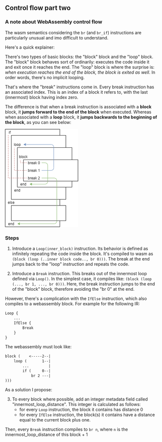 ## Control flow part two

### A note about WebAssembly control flow
The wasm semantics considering the `br` (and `br_if`) instructions are
particularly unusual and imo difficult to understand.

Here's a quick explainer:

There's two types of basic blocks: the "block" block and the "loop" block.
The "block" block behaves sort of ordinarily: executes the code inside it and exit once it reaches the end.
The "loop" block is where the surprise is: 
*when execution reaches the end of the block, the block is exited as well*.
In order words, there's no implicit looping.

That's where the "break" instructions come in. Every break instruction has an associated index.
This is an index of a block it refers to, with the last (innermost) block having index zero.

The difference is that when a break instruction is associated with a **block** block,
it **jumps forward to the end of the block** when executed.
Whereas when associated with a **loop** block,
it **jumps backwards to the beginning of the block**, as you can see below:

![](control_flow_2.png)

### Steps

1. Introduce a `Loop(inner_block)` instruction. Its behavior is defined
as infinitely repeating the code inside the block.
It's compiled to wasm as `(block (loop (..inner block code.., br 0)))`.
The break at the end jumps back to the "loop" instruction and repeats the code.

2. Introduce a `Break` instruction. This breaks out of the innermost loop defined via `Loop()`.
In the simplest case, it compiles like: `(block (loop (..., br 1, ..., br 0)))`. Here, the break
instruction jumps to the end of the "block" block, therefore avoiding the "br 0" at the end.

However, there's a complication with the `IfElse` instruction, which also
compiles to a webassembly block. For example for the following IR:
```
Loop {
    ...
    IfElse {
        Break
    }
}
```
The webassembly must look like:
```
block (    <-----2--|
    loop (       1--|
        ...         |
        if (     0--|
            br 2 ---|
)))
```
As a solution I propose:

3. To every block where possible, add an integer metadata field called "innermost_loop_distance".
This integer is calculated as follows:
    * for every `Loop` instruction, the block it contains has distance 0
    * for every `IfElse` instruction, the block(s) it contains have a distance equal to the current block plus one.

Then, every `Break` instruction compiles to `br n`, where `n` is the innermost_loop_distance of this block + 1